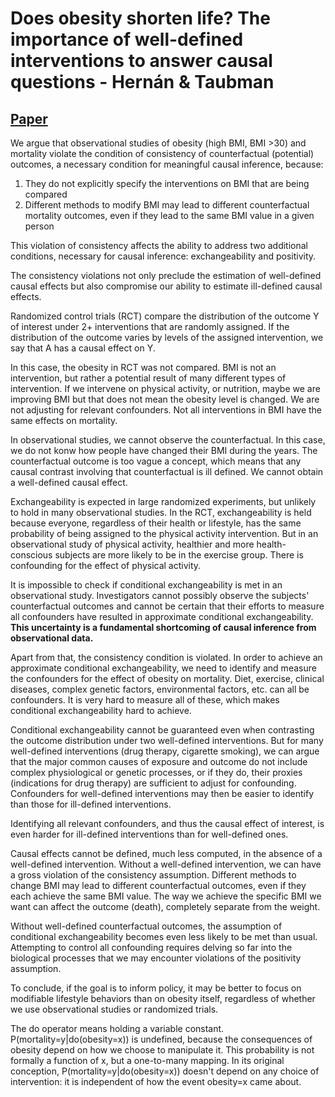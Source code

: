 # Does obesity shorten life? The importance of well-defined interventions to answer causal questions - Hernán & Taubman

## [Paper](https://www.nature.com/articles/ijo200882)

We argue that observational studies of obesity (high BMI, BMI >30) and mortality violate the condition of consistency of counterfactual (potential) outcomes, a necessary condition for meaningful causal inference, because:

1. They do not explicitly specify the interventions on BMI that are being compared
2. Different methods to modify BMI may lead to different counterfactual mortality outcomes, even if they lead to the same BMI value in a given person

This violation of consistency affects the ability to address two additional conditions, necessary for causal inference: exchangeability and positivity. 

The consistency violations not only preclude the estimation of well-defined causal effects but also compromise our ability to estimate ill-defined causal effects.

Randomized control trials (RCT) compare the distribution of the outcome Y of interest under 2+ interventions that are randomly assigned. If the distribution of the outcome varies by levels of the assigned intervention, we say that A has a causal effect on Y.

In this case, the obesity in RCT was not compared. BMI is not an intervention, but rather a potential result of many different types of intervention. If we intervene on physical activity, or nutrition, maybe we are improving BMI but that does not mean the obesity level is changed. We are not adjusting for relevant confounders. Not all interventions in BMI have the same effects on mortality.

In observational studies, we cannot observe the counterfactual. In this case, we do not konw how people have changed their BMI during the years. The counterfactual outcome is too vague a concept, which means that any causal contrast involving that counterfactual is ill defined. We cannot obtain a well-defined causal effect.

Exchangeability is expected in large randomized experiments, but unlikely to hold in many observational studies. In the RCT, exchangeability is held because everyone, regardless of their health or lifestyle, has the same probability of being assigned to the physical activity intervention. But in an observational study of physical activity, healthier and more health-conscious subjects are more likely to be in the exercise group. There is confounding for the effect of physical activity.

It is impossible to check if conditional exchangeability is met in an observational study. Investigators cannot possibly observe the subjects' counterfactual outcomes and cannot be certain that their efforts to measure all confounders have resulted in approximate conditional exchangeability. **This uncertainty is a fundamental shortcoming of causal inference from observational data.**

Apart from that, the consistency condition is violated. In order to achieve an approximate conditional exchangeability, we need to identify and measure the confounders for the effect of obesity on mortality. Diet, exercise, clinical diseases, complex genetic factors, environmental factors, etc. can all be confounders. It is very hard to measure all of these, which makes conditional exchangeability hard to achieve.

Conditional exchangeability cannot be guaranteed even when contrasting the outcome distribution under two well-defined interventions. But for many well-defined interventions (drug therapy, cigarette smoking), we can argue that the major common causes of exposure and outcome do not include complex physiological or genetic processes, or if they do, their proxies (indications for drug therapy) are sufficient to adjust for confounding. Confounders for well-defined interventions may then be easier to identify than those for ill-defined interventions.

Identifying all relevant confounders, and thus the causal effect of interest, is even harder for ill-defined interventions than for well-defined ones.

Causal effects cannot be defined, much less computed, in the absence of a well-defined intervention. Without a well-defined intervention, we can have a gross violation of the consistency assumption. Different methods to change BMI may lead to different counterfactual outcomes, even if they each achieve the same BMI value. The way we achieve the specific BMI we want can affect the outcome (death), completely separate from the weight.

Without well-defined counterfactual outcomes, the assumption of conditional exchangeability becomes even less likely to be met than usual. Attempting to control all confounding requires delving so far into the biological processes that we may encounter violations of the positivity assumption.

To conclude, if the goal is to inform policy, it may be better to focus on modifiable lifestyle behaviors than on obesity itself, regardless of whether we use observational studies or randomized trials.

The do operator means holding a variable constant. P(mortality=y|do(obesity=x)) is undefined, because the consequences of obesity depend on how we choose to manipulate it. This probability is not formally a function of x, but a one-to-many mapping. In its original conception, P(mortality=y|do(obesity=x)) doesn't depend on any choice of intervention: it is independent of how the event obesity=x came about.
